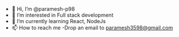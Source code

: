 - 👋 Hi, I’m @paramesh-p98
- 👀 I’m interested in Full stack development
- 🌱 I’m currently learning React, NodeJs
- 📫 How to reach me -Drop an email to paramesh3598@gmail.com

<!---
paramesh-p98/paramesh-p98 is a ✨ special ✨ repository because its `README.md` (this file) appears on your GitHub profile.
You can click the Preview link to take a look at your changes.
--->
